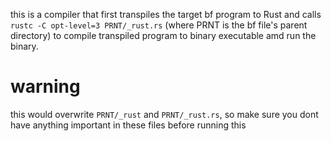 this is a compiler that first transpiles the target bf program to Rust and calls `rustc -C opt-level=3 PRNT/_rust.rs` (where PRNT is the bf file's parent directory) to compile transpiled program to binary executable amd run the binary.

# warning

this would overwrite `PRNT/_rust` and `PRNT/_rust.rs`, so make sure you dont have anything important in these files before running this

